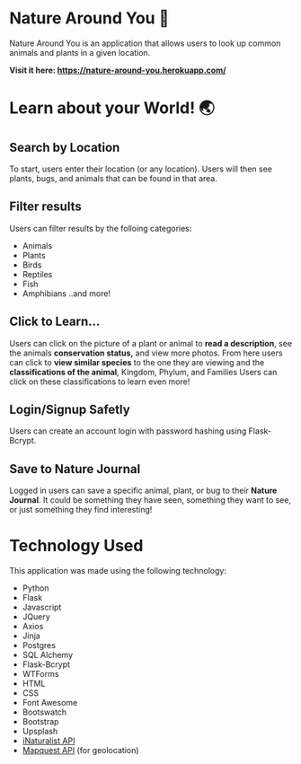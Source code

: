 # Nature Around You 🌱

Nature Around You is an application that allows users to look up common animals and plants in a given location.

**Visit it here: https://nature-around-you.herokuapp.com/**

# Learn about your World! 🌏

## Search by Location

To start, users enter their location (or any location). Users will then see plants, bugs, and animals that can be found in that area.

## Filter results

Users can filter results by the folloing categories:

- Animals
- Plants
- Birds
- Reptiles
- Fish
- Amphibians
  ..and more!

## Click to Learn...

Users can click on the picture of a plant or animal to **read a description**, see the animals **conservation status,** and view more photos.
From here users can click to **view similar species** to the one they are viewing and the **classifications of the animal**, Kingdom, Phylum, and Families Users can click on these classifications to learn even more!

## Login/Signup Safetly

Users can create an account login with password hashing using Flask-Bcrypt.

## Save to Nature Journal

Logged in users can save a specific animal, plant, or bug to their **Nature Journal**. It could be something they have seen, something they want to see, or just something they find interesting!

# Technology Used

This application was made using the following technology:

- Python
- Flask
- Javascript
- JQuery
- Axios
- Jinja
- Postgres
- SQL Alchemy
- Flask-Bcrypt
- WTForms
- HTML
- CSS
- Font Awesome
- Bootswatch
- Bootstrap
- Upsplash
- [iNaturalist API](https://api.inaturalist.org/v1/docs/)
- [Mapquest API](https://developer.mapquest.com/) (for geolocation)

